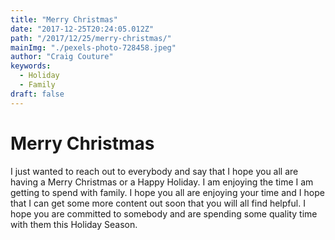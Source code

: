 ```yaml
---
title: "Merry Christmas"
date: "2017-12-25T20:24:05.012Z"
path: "/2017/12/25/merry-christmas/"
mainImg: "./pexels-photo-728458.jpeg"
author: "Craig Couture"
keywords:
  - Holiday
  - Family
draft: false
---
```

# Merry Christmas

I just wanted to reach out to everybody and say that I hope you all are having a Merry Christmas or a Happy Holiday.  I am enjoying the time I am getting to spend with family. I hope you all are enjoying your time and I hope that I can get some more content out soon that you will all find helpful.  I hope you are committed to somebody and are spending some quality time with them this Holiday Season.